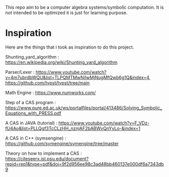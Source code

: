 This repo aim to be a computer algebra systems/symbolic computation.
It is not intended to be optimized it is just for learning purpose.

# Inspiration
Here are the things that i took as inspiration to do this project.

Shunting_yard_algorithm : <https://en.wikipedia.org/wiki/Shunting_yard_algorithm>

Parser/Lexer : <https://www.youtube.com/watch?v=4m7ubrdbWQU&list=TLPQMTMwNjIwMjNugMfQwb6g1Q&index=4>, <https://github.com/typst/typst/tree/main>

Math Engine : <https://www.numworks.com/>

Step of a CAS program : <https://www.pure.ed.ac.uk/ws/portalfiles/portal/413486/Solving_Symbolic_Equations_with_PRESS.pdf>

A CAS in JAVA (tutorial) : <https://www.youtube.com/watch?v=F_VDz-fU4Ao&list=PLLQgf3TcCLzHH_nznjAF2bABWvQnYyLo-&index=1>

A CAS in C++ (symsengine) : <https://github.com/symengine/symengine/tree/master>

Theory on how to implement a CAS : <https://citeseerx.ist.psu.edu/document?repid=rep1&type=pdf&doi=9f2d956ee98c3ad48bb460137e000df6a7343db9>
